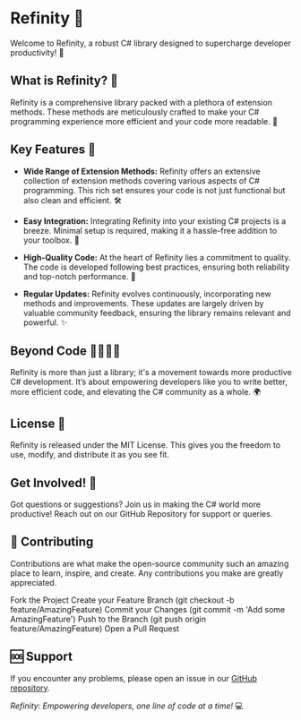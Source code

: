 # Refinity 🚀

Welcome to Refinity, a robust C# library designed to supercharge developer productivity! 🌟

## What is Refinity? 🤔

Refinity is a comprehensive library packed with a plethora of extension methods. These methods are meticulously crafted to make your C# programming experience more efficient and your code more readable. 📖

## Key Features 🌈

- **Wide Range of Extension Methods:** Refinity offers an extensive collection of extension methods covering various aspects of C# programming. This rich set ensures your code is not just functional but also clean and efficient. 🛠️

- **Easy Integration:** Integrating Refinity into your existing C# projects is a breeze. Minimal setup is required, making it a hassle-free addition to your toolbox. 🧩

- **High-Quality Code:** At the heart of Refinity lies a commitment to quality. The code is developed following best practices, ensuring both reliability and top-notch performance. 🎯

- **Regular Updates:** Refinity evolves continuously, incorporating new methods and improvements. These updates are largely driven by valuable community feedback, ensuring the library remains relevant and powerful. ✨

## Beyond Code 👨‍💻👩‍💻

Refinity is more than just a library; it's a movement towards more productive C# development. It’s about empowering developers like you to write better, more efficient code, and elevating the C# community as a whole. 🌍

## License 📜

Refinity is released under the MIT License. This gives you the freedom to use, modify, and distribute it as you see fit.

## Get Involved! 🤝

Got questions or suggestions? Join us in making the C# world more productive! Reach out on our GitHub Repository for support or queries.

## 🤝 Contributing

Contributions are what make the open-source community such an amazing place to learn, inspire, and create. Any contributions you make are greatly appreciated.

Fork the Project
Create your Feature Branch (git checkout -b feature/AmazingFeature)
Commit your Changes (git commit -m 'Add some AmazingFeature')
Push to the Branch (git push origin feature/AmazingFeature)
Open a Pull Request

## 🆘 Support

If you encounter any problems, please open an issue in our [GitHub repository](https://github.com/InfinitySoftware-House/Refinity).


_Refinity: Empowering developers, one line of code at a time!_ 💻

